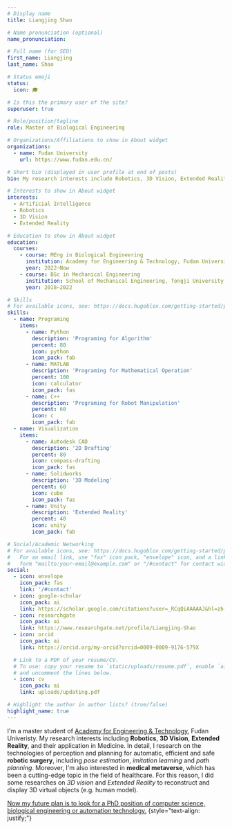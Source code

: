 ```yaml
---
# Display name
title: Liangjing Shao

# Name pronunciation (optional)
name_pronunciation: 

# Full name (for SEO)
first_name: Liangjing
last_name: Shao

# Status emoji
status:
  icon: 🎓

# Is this the primary user of the site?
superuser: true

# Role/position/tagline
role: Master of Biological Engineering

# Organizations/Affiliations to show in About widget
organizations:
  - name: Fudan University
    url: https://www.fudan.edu.cn/

# Short bio (displayed in user profile at end of posts)
bio: My research interests include Robotics, 3D Vision, Extended Reality. I'm now focus on their application into robotic surgery and medical metaverse.

# Interests to show in About widget
interests:
  - Artificial Intelligence
  - Robotics
  - 3D Vision
  - Extended Reality

# Education to show in About widget
education:
  courses:
    - course: MEng in Biological Engineering
      institution: Academy for Engineering & Technology, Fudan University
      year: 2022~Now
    - course: BSc in Mechanical Engineering
      institution: School of Mechanical Engineering, Tongji University
      year: 2018~2022

# Skills
# For available icons, see: https://docs.hugoblox.com/getting-started/page-builder/#icons
skills:
  - name: Programing
    items:
      - name: Python
        description: 'Programing for Algorithm'
        percent: 80
        icon: python
        icon_pack: fab
      - name: MATLAB
        description: 'Programing for Mathematical Operation'
        percent: 100
        icon: calculator
        icon_pack: fas
      - name: C++
        description: 'Programing for Robot Manipulation'
        percent: 60
        icon: c
        icon_pack: fab
  - name: Visualization
    items:
      - name: Autodesk CAD
        description: '2D Drafting'
        percent: 80
        icon: compass-drafting
        icon_pack: fas
      - name: Solidworks
        description: '3D Modeling'
        percent: 60
        icon: cube
        icon_pack: fas
      - name: Unity
        description: 'Extended Reality'
        percent: 40
        icon: unity
        icon_pack: fab

# Social/Academic Networking
# For available icons, see: https://docs.hugoblox.com/getting-started/page-builder/#icons
#   For an email link, use "fas" icon pack, "envelope" icon, and a link in the
#   form "mailto:your-email@example.com" or "/#contact" for contact widget.
social:
  - icon: envelope
    icon_pack: fas
    link: '/#contact'
  - icon: google-scholar
    icon_pack: ai
    link: https://scholar.google.com/citations?user=_RCqQiAAAAAJ&hl=zh-CN
  - icon: researchgate
    icon_pack: ai
    link: https://www.researchgate.net/profile/Liangjing-Shao
  - icon: orcid
    icon_pack: ai
    link: https://orcid.org/my-orcid?orcid=0009-0009-9176-579X

  # Link to a PDF of your resume/CV.
  # To use: copy your resume to `static/uploads/resume.pdf`, enable `ai` icons in `params.yaml`,
  # and uncomment the lines below.
  - icon: cv
    icon_pack: ai
    link: uploads/updating.pdf

# Highlight the author in author lists? (true/false)
highlight_name: true
---
```


I'm a master student of <a href='https://faet.fudan.edu.cn/'>Academy for Engineering & Technology</a>, Fudan Univeristy. My research interests including <b>Robotics</b>, <b>3D Vision</b>, <b>Extended Reality</b>, and their application in Medicine. In detail, I research on the technologies of perception and planning for automatic, efficient and safe <b>robotic surgery</b>, including <i>pose estimation</i>, <i>imitation learning</i> and <i>path planning</i>. Moreover, I'm also interested in <b>medical metaverse</b>, which has been a cutting-edge topic in the field of healthcare. For this reason, I did some researches on <i>3D vision</i> and <i>Extended Reality</i> to reconstruct and display 3D virtual objects (e.g. human model). 

<u>Now my future plan is to look for a PhD position of computer science, biological engineering or automation technology.</u>
{style="text-align: justify;"}
